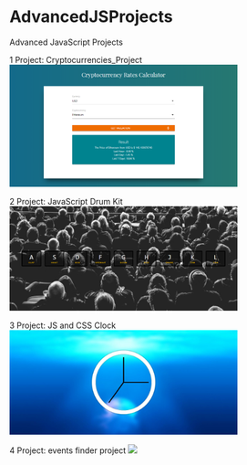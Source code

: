# AdvancedJSProjects
Advanced JavaScript Projects

1 Project: Cryptocurrencies_Project
<img src="https://github.com/shokhrukhkh/AdvancedJSProjects/blob/master/1-Cryptocurrencies_Project/FireShot%20Capture%2026%20-%20Document_%20-%20http___127.0.0.1_5500_Cryptocurrencies_Project%2520-1_index.html.png?raw=true" style= "width: 400px"></img>

2 Project: JavaScript Drum Kit
<img src="https://github.com/shokhrukhkh/AdvancedJSProjects/blob/master/2%20-%20JavaScript%20Drum%20Kit/1.png?raw=true" style= "width: 400px"></img>

3 Project: JS and CSS Clock
<img src="https://github.com/shokhrukhkh/AdvancedJSProjects/blob/master/3-JS%20and%20CSS%20Clock/1.jpg?raw=true" style= "width: 400px"></img>

4 Project: events finder project
<img src="https://github.com/shokhrukhkh/AdvancedJSProjects/blob/master/4%20-%20events%20finder%20project/gif.gif?raw=true" style= "width: 400px"></img>
